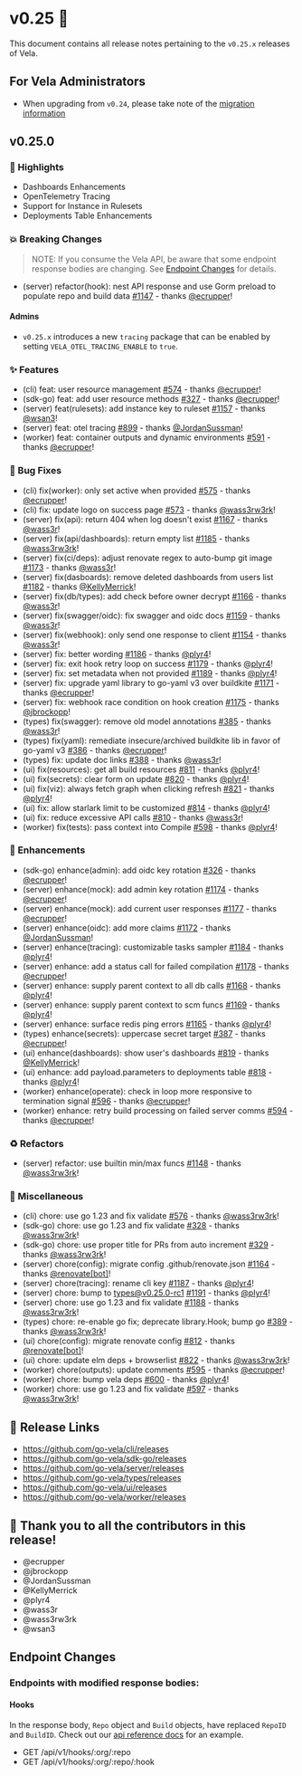 # v0.25 🚀

This document contains all release notes pertaining to the `v0.25.x` releases of Vela.

## For Vela Administrators

- When upgrading from `v0.24`, please take note of the [migration information](/migrations/v0.25/README.md)

## v0.25.0

### 📣 Highlights

- Dashboards Enhancements
- OpenTelemetry Tracing
- Support for Instance in Rulesets
- Deployments Table Enhancements

### 💥 Breaking Changes

> NOTE: If you consume the Vela API, be aware that some endpoint response bodies are changing. See [Endpoint Changes](#endpoint-changes) for details.

- (server) refactor(hook): nest API response and use Gorm preload to populate repo and build data [#1147](https://github.com/go-vela/server/commit/ddee4448143fef4d55d9b3946fb7c764248f843e) - thanks [@ecrupper](https://github.com/ecrupper)!

#### Admins

- `v0.25.x` introduces a new `tracing` package that can be enabled by setting `VELA_OTEL_TRACING_ENABLE` to `true`.

### ✨ Features

- (cli) feat: user resource management [#574](https://github.com/go-vela/cli/commit/fcf8c8619053da9759e36b6369b5ceec3f7a77ea) - thanks [@ecrupper](https://github.com/ecrupper)!
- (sdk-go) feat: add user resource methods [#327](https://github.com/go-vela/sdk-go/commit/747bf8df428a10a08c4914af395ef5bc95a9c14a) - thanks [@ecrupper](https://github.com/ecrupper)!
- (server) feat(rulesets): add instance key to ruleset [#1157](https://github.com/go-vela/server/commit/b6e5d752221df0e749f4ee941faa9666eaf78dd2) - thanks [@wsan3](https://github.com/wsan3)!
- (server) feat: otel tracing [#899](https://github.com/go-vela/server/commit/bceb069ecc2c6bd3a18d2671732a3f49f545fc42) - thanks [@JordanSussman](https://github.com/JordanSussman)!
- (worker) feat: container outputs and dynamic environments [#591](https://github.com/go-vela/worker/commit/c633ae4e0632edf94dc3bd02cf2da0081463d51d) - thanks [@ecrupper](https://github.com/ecrupper)!

### 🐛 Bug Fixes

- (cli) fix(worker): only set active when provided [#575](https://github.com/go-vela/cli/commit/53d363306cdaa84d9c872a43bf4ccac3cedc3a89) - thanks [@ecrupper](https://github.com/ecrupper)!
- (cli) fix: update logo on success page [#573](https://github.com/go-vela/cli/commit/32b3fc2e6664d9cb9d95099f500e0abe805ba1e4) - thanks [@wass3rw3rk](https://github.com/wass3rw3rk)!
- (server) fix(api): return 404 when log doesn't exist [#1167](https://github.com/go-vela/server/commit/efd5b043d87d43e212f477ee622e72625e17eba0) - thanks [@wass3r](https://github.com/wass3r)!
- (server) fix(api/dashboards): return empty list [#1185](https://github.com/go-vela/server/commit/7e606ab4bc902464368950ffdaf30c2a7aeb6301) - thanks [@wass3rw3rk](https://github.com/wass3rw3rk)!
- (server) fix(ci/deps): adjust renovate regex to auto-bump git image [#1173](https://github.com/go-vela/server/commit/372a4301406537e5d1e931a44742ca3383e49628) - thanks [@wass3r](https://github.com/wass3r)!
- (server) fix(dasboards): remove deleted dashboards from users list [#1182](https://github.com/go-vela/server/commit/f3b5f5c19f8ee298ddf22b81e7b9e44f9893f898) - thanks [@KellyMerrick](https://github.com/KellyMerrick)!
- (server) fix(db/types): add check before owner decrypt [#1166](https://github.com/go-vela/server/commit/0f28017108d595f1fda1f3eb1a447b91bd2ecb51) - thanks [@wass3r](https://github.com/wass3r)!
- (server) fix(swagger/oidc): fix swagger and oidc docs [#1159](https://github.com/go-vela/server/commit/e0c2f7eb6023ca24bac6cbfbf7dac10a94adb97e) - thanks [@wass3r](https://github.com/wass3r)!
- (server) fix(webhook): only send one response to client [#1154](https://github.com/go-vela/server/commit/df7bf4a0332872610a34697156cc4070ff561453) - thanks [@wass3r](https://github.com/wass3r)!
- (server) fix: better wording [#1186](https://github.com/go-vela/server/commit/ad3a81fc3aed487802ed0830883cca59e78ef334) - thanks [@plyr4](https://github.com/plyr4)!
- (server) fix: exit hook retry loop on success [#1179](https://github.com/go-vela/server/commit/d83c78ef312e18b61aa1f27368fbe019ea461989) - thanks [@plyr4](https://github.com/plyr4)!
- (server) fix: set metadata when not provided [#1189](https://github.com/go-vela/server/commit/f31811890bd4bbd455ad1001afee243e24813b75) - thanks [@plyr4](https://github.com/plyr4)!
- (server) fix: upgrade yaml library to go-yaml v3 over buildkite [#1171](https://github.com/go-vela/server/commit/0894432bab40b5b6981007233aca0f7d093194b1) - thanks [@ecrupper](https://github.com/ecrupper)!
- (server) fix: webhook race condition on hook creation [#1175](https://github.com/go-vela/server/commit/89b0a4a3041a78087255f45529fef0be99110aac) - thanks [@jbrockopp](https://github.com/jbrockopp)!
- (types) fix(swagger): remove old model annotations [#385](https://github.com/go-vela/types/commit/75a480864eca3de766d2a666db0938bd9d02a2e8) - thanks [@wass3r](https://github.com/wass3r)!
- (types) fix(yaml): remediate insecure/archived buildkite lib in favor of go-yaml v3 [#386](https://github.com/go-vela/types/commit/76a66e72d5dcba850471be2b350dc28aec8e9d45) - thanks [@ecrupper](https://github.com/ecrupper)!
- (types) fix: update doc links [#388](https://github.com/go-vela/types/commit/4dbb9a5a70f24da7a339907766ea1581395d1318) - thanks [@wass3r](https://github.com/wass3r)!
- (ui) fix(resources): get all build resources [#811](https://github.com/go-vela/ui/commit/828488762031de52b1aa82f1ed1bd20051ab3d35) - thanks [@plyr4](https://github.com/plyr4)!
- (ui) fix(secrets): clear form on update [#820](https://github.com/go-vela/ui/commit/9311d31df12fc3d8e791e063135ce25a686d59de) - thanks [@plyr4](https://github.com/plyr4)!
- (ui) fix(viz): always fetch graph when clicking refresh [#821](https://github.com/go-vela/ui/commit/6b5a336d5767c07beb9a6284c4d4db33e8e12a17) - thanks [@plyr4](https://github.com/plyr4)!
- (ui) fix: allow starlark limit to be customized [#814](https://github.com/go-vela/ui/commit/1459f6130265292ed8e18253aa78c75d0e5ddb77) - thanks [@plyr4](https://github.com/plyr4)!
- (ui) fix: reduce excessive API calls [#810](https://github.com/go-vela/ui/commit/b83bba0661c7f2d4f5efc995c303cfd38fc3470d) - thanks [@wass3r](https://github.com/wass3r)!
- (worker) fix(tests): pass context into Compile [#598](https://github.com/go-vela/worker/commit/a26112c6272da4faaeeab3e414356e4c5cc4bc62) - thanks [@plyr4](https://github.com/plyr4)!

### 🚸 Enhancements

- (sdk-go) enhance(admin): add oidc key rotation [#326](https://github.com/go-vela/sdk-go/commit/5c3dd6d20c21243c40029433606b507b1cc303be) - thanks [@ecrupper](https://github.com/ecrupper)!
- (server) enhance(mock): add admin key rotation [#1174](https://github.com/go-vela/server/commit/21dfb446e793357f900b9251fdc30f08860efdc0) - thanks [@ecrupper](https://github.com/ecrupper)!
- (server) enhance(mock): add current user responses [#1177](https://github.com/go-vela/server/commit/d0fa4f7d8dadec7a9aa70a1186586649417d46ef) - thanks [@ecrupper](https://github.com/ecrupper)!
- (server) enhance(oidc): add more claims [#1172](https://github.com/go-vela/server/commit/b998ec11d9ad140a0748e311d7939c6adea02b8e) - thanks [@JordanSussman](https://github.com/JordanSussman)!
- (server) enhance(tracing): customizable tasks sampler [#1184](https://github.com/go-vela/server/commit/809af2abd9bf01898438e888eff365af1934c873) - thanks [@plyr4](https://github.com/plyr4)!
- (server) enhance: add a status call for failed compilation [#1178](https://github.com/go-vela/server/commit/67507632af85d259be71ee98a45f00411cdb79ad) - thanks [@ecrupper](https://github.com/ecrupper)!
- (server) enhance: supply parent context to all db calls [#1168](https://github.com/go-vela/server/commit/77ee0a70321afb565c4bb65f3013e628f0543eb6) - thanks [@plyr4](https://github.com/plyr4)!
- (server) enhance: supply parent context to scm funcs [#1169](https://github.com/go-vela/server/commit/8b07da97f6dc57a240e40342ef1573da619a74d8) - thanks [@plyr4](https://github.com/plyr4)!
- (server) enhance: surface redis ping errors [#1165](https://github.com/go-vela/server/commit/8a04a8928a6571b744fda8e4ca70565ef1ccad34) - thanks [@plyr4](https://github.com/plyr4)!
- (types) enhance(secrets): uppercase secret target [#387](https://github.com/go-vela/types/commit/772b29b91a5e8a97564906b736546d0b47f0a524) - thanks [@ecrupper](https://github.com/ecrupper)!
- (ui) enhance(dashboards): show user's dashboards [#819](https://github.com/go-vela/ui/commit/1b65bd647670b0821abf081707faafe0efae87db) - thanks [@KellyMerrick](https://github.com/KellyMerrick)!
- (ui) enhance: add payload.parameters to deployments table [#818](https://github.com/go-vela/ui/commit/1db0fe8a02ed111460c700835bdae7a224b93bc4) - thanks [@plyr4](https://github.com/plyr4)!
- (worker) enhance(operate): check in loop more responsive to termination signal [#596](https://github.com/go-vela/worker/commit/db0fc08968b14b2a489d0aa54c24ea632d768541) - thanks [@ecrupper](https://github.com/ecrupper)!
- (worker) enhance: retry build processing on failed server comms [#594](https://github.com/go-vela/worker/commit/66403e5ea8674e77840bb20b63edbf53dad5f429) - thanks [@ecrupper](https://github.com/ecrupper)!

### ♻️ Refactors

- (server) refactor: use builtin min/max funcs [#1148](https://github.com/go-vela/server/commit/563ff5265f5e179b03d3867135d286b5fde1e125) - thanks [@wass3rw3rk](https://github.com/wass3rw3rk)!

### 🔧 Miscellaneous

- (cli) chore: use go 1.23 and fix validate [#576](https://github.com/go-vela/cli/commit/5263a4c923301b8ed395d3b738cd3f4732350b5b) - thanks [@wass3rw3rk](https://github.com/wass3rw3rk)!
- (sdk-go) chore: use go 1.23 and fix validate [#328](https://github.com/go-vela/sdk-go/commit/8673e4142a5830efe9809e8f9ff7afb0099da402) - thanks [@wass3rw3rk](https://github.com/wass3rw3rk)!
- (sdk-go) chore: use proper title for PRs from auto increment [#329](https://github.com/go-vela/sdk-go/commit/08b9fafb526b70b15cfcfa7939fc2504244beb09) - thanks [@wass3rw3rk](https://github.com/wass3rw3rk)!
- (server) chore(config): migrate config .github/renovate.json [#1164](https://github.com/go-vela/server/commit/f856ee0e9a258302a6ec7975bd0735e8e3e512d1) - thanks [@renovate[bot]](https://github.com/apps/renovate)!
- (server) chore(tracing): rename cli key [#1187](https://github.com/go-vela/server/commit/9820efcd44b3c49399d8c31d7008758a4a67644b) - thanks [@plyr4](https://github.com/plyr4)!
- (server) chore: bump to types@v0.25.0-rc1 [#1191](https://github.com/go-vela/server/commit/59553f5f606b275701132b0f5edfa2b725935b3e) - thanks [@plyr4](https://github.com/plyr4)!
- (server) chore: use go 1.23 and fix validate [#1188](https://github.com/go-vela/server/commit/4b1893ad291b6130dadb381383f1cd7cd591d3dd) - thanks [@wass3rw3rk](https://github.com/wass3rw3rk)!
- (types) chore: re-enable go fix; deprecate library.Hook; bump go [#389](https://github.com/go-vela/types/commit/3065db46d0607de07aad77ec915211fdc2e01871) - thanks [@wass3rw3rk](https://github.com/wass3rw3rk)!
- (ui) chore(config): migrate renovate config [#812](https://github.com/go-vela/ui/commit/7ece9047a6de958e75b0c659e440bcaceeac98b5) - thanks [@renovate[bot]](https://github.com/apps/renovate)!
- (ui) chore: update elm deps + browserlist [#822](https://github.com/go-vela/ui/commit/fe1af2c1e3f5c9b3ab4876934fbe541886b63563) - thanks [@wass3rw3rk](https://github.com/wass3rw3rk)!
- (worker) chore(outputs): update comments [#595](https://github.com/go-vela/worker/commit/7a4997c6349bba3a05a2876a94fd241b4965bdf0) - thanks [@ecrupper](https://github.com/ecrupper)!
- (worker) chore: bump vela deps [#600](https://github.com/go-vela/worker/commit/54ad377fb67cd86d4b2b0d8c3001fa39b7a39088) - thanks [@plyr4](https://github.com/plyr4)!
- (worker) chore: use go 1.23 and fix validate [#597](https://github.com/go-vela/worker/commit/1b7be1a9441f447faf00a2e2f9e12aab97ed4a2e) - thanks [@wass3rw3rk](https://github.com/wass3rw3rk)!

## 🔗 Release Links

- https://github.com/go-vela/cli/releases
- https://github.com/go-vela/sdk-go/releases
- https://github.com/go-vela/server/releases
- https://github.com/go-vela/types/releases
- https://github.com/go-vela/ui/releases
- https://github.com/go-vela/worker/releases

## 💟 Thank you to all the contributors in this release!

- @ecrupper
- @jbrockopp
- @JordanSussman
- @KellyMerrick
- @plyr4
- @wass3r
- @wass3rw3rk
- @wsan3

## Endpoint Changes

### Endpoints with modified response bodies:

#### Hooks

In the response body, `Repo` object and `Build` objects, have replaced `RepoID` and `BuildID`. Check out our [api reference docs](https://go-vela.github.io/docs/reference/api/hook/get/#response) for an example.

- GET /api/v1/hooks/:org/:repo
- GET /api/v1/hooks/:org/:repo/:hook